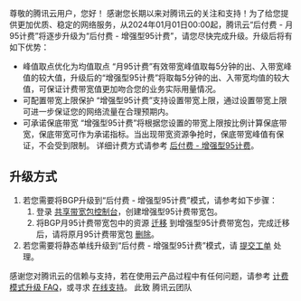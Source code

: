 ﻿尊敬的腾讯云用户，您好！
感谢您长期以来对腾讯云的关注和支持！为了给您提供更加优质、稳定的网络服务，从2024年01月01日00:00起，腾讯云“后付费 - 月95计费”将逐步升级为“后付费 - 增强型95计费”，请您尽快完成升级。升级后将有如下优势：
- 峰值取点优化为均值取点
“月95计费”有效带宽峰值取每5分钟的出、入带宽峰值的较大值，升级后的“增强型95计费”将取每5分钟的出、入带宽均值的较大值，可保证计费带宽值更加吻合您的业务实际用量情况。
- 可配置带宽上限保护
“增强型95计费”支持设置带宽上限，通过设置带宽上限可进一步保证您的网络流量在合理预期内。
- 可承诺保底带宽
“增强型95计费”将根据您设置的带宽上限按比例计算保底带宽，保底带宽可作为承诺指标。当出现带宽资源争抢时，保底带宽峰值有保证，不会受到限制。
详细计费方式请参考 [后付费 - 增强型95计费](https://www.tencentcloud.com/zh/document/product/684/54919?lang=zh&pg=)。

## 升级方式
1. 若您需要将BGP升级到“后付费 - 增强型95计费”模式，请参考如下步骤：
	1. 登录 [共享带宽包控制台](https://console.cloud.tencent.com/vpc/package?rid=1)，创建增强型95计费带宽包。
	1. 将BGP月95计费带宽包中的资源 [迁移](https://www.tencentcloud.com/zh/document/product/684/45860?lang=zh&pg=) 到增强型95计费带宽包，完成迁移后，请将原月95计费带宽包 [删除](https://www.tencentcloud.com/zh/document/product/684/34598?lang=zh&pg=)。
2. 若您需要将静态单线升级到“后付费 - 增强型95计费”模式，请 [提交工单](https://console.tencentcloud.com/workorder/category) 处理。

感谢您对腾讯云的信赖与支持，若在使用云产品过程中有任何问题，请参考 [计费模式升级 FAQ](https://www.tencentcloud.com/document/product/684/57970?lang=zh&pg=)，或寻求 [在线支持](https://www.tencentcloud.com/contact-us?lang=zh&pg=)。
此致
腾讯云团队
